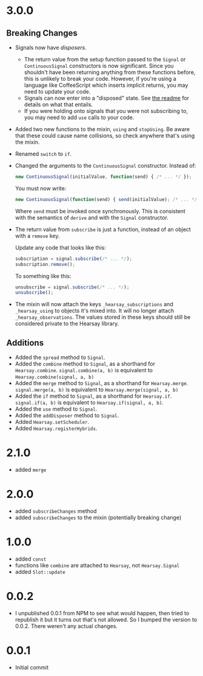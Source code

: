 # 3.0.0

## Breaking Changes

- Signals now have *disposers*.
    - The return value from the setup function passed to the `Signal` or `ContinuousSignal` constructors is now significant. Since you shouldn't have been returning anything from these functions before, this is unlikely to break your code. However, if you're using a language like CoffeeScript which inserts implicit returns, you may need to update your code.
    - Signals can now enter into a "disposed" state. See [the readme](./README.md) for details on what that entails.
    - If you were holding onto signals that you were not subscribing to, you may need to add `use` calls to your code.
- Added two new functions to the mixin, `using` and `stopUsing`. Be aware that these could cause name collisions, so check anywhere that's using the mixin.
- Renamed `switch` to `if`.
- Changed the arguments to the `ContinuousSignal` constructor. Instead of:

    ```javascript
    new ContinuousSignal(initialValue, function(send) { /* ... */ });
    ```

    You must now write:

    ```javascript
    new ContinuousSignal(function(send) { send(initialValue); /* ... */ });
    ```

    Where `send` must be invoked once synchronously. This is consistent with the semantics of `derive` and with the `Signal` constructor.
- The return value from `subscribe` is just a function, instead of an object with a `remove` key.

    Update any code that looks like this:

    ```javascript
    subscription = signal.subscribe(/* ... */);
    subscription.remove();
    ```

    To something like this:

    ```javascript
    unsubscribe = signal.subscribe(/* ... */);
    unsubscribe();
    ```
- The mixin will now attach the keys `_hearsay_subscriptions` and `_hearsay_using` to objects it's mixed into. It will no longer attach `_hearsay_observations`. The values stored in these keys should still be considered private to the Hearsay library.

## Additions

- Added the `spread` method to `Signal`.
- Added the `combine` method to `Signal`, as a shorthand for `Hearsay.combine`. `signal.combine(a, b)` is equivalent to `Hearsay.combine(signal, a, b)`
- Added the `merge` method to `Signal`, as a shorthand for `Hearsay.merge`. `signal.merge(a, b)` is equivalent to `Hearsay.merge(signal, a, b)`
- Added the `if` method to `Signal`, as a shorthand for `Hearsay.if`. `signal.if(a, b)` is equivalent to `Hearsay.if(signal, a, b)`.
- Added the `use` method to `Signal`.
- Added the `addDisposer` method to `Signal`.
- Added `Hearsay.setScheduler`.
- Added `Hearsay.registerHybrids`.

# 2.1.0

- added `merge`

# 2.0.0

- added `subscribeChanges` method
- added `subscribeChanges` to the mixin (potentially breaking change)

# 1.0.0

- added `const`
- functions like `combine` are attached to `Hearsay`, not `Hearsay.Signal`
- added `Slot::update`

# 0.0.2

- I unpublished 0.0.1 from NPM to see what would happen, then tried to republish it but it turns out that's not allowed. So I bumped the version to 0.0.2. There weren't any actual changes.

# 0.0.1

- Initial commit
